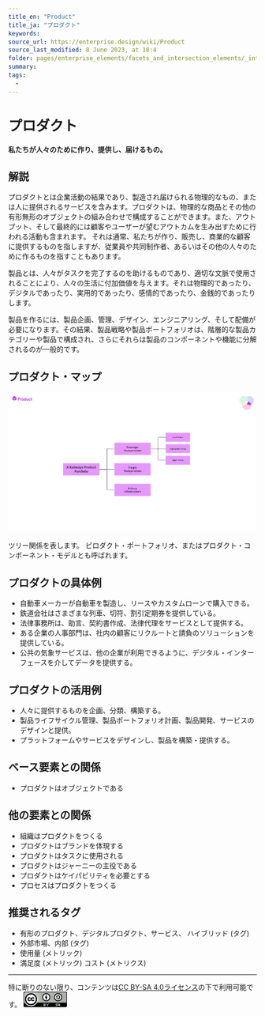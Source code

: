 ```yaml
---
title_en: "Product"
title_ja: "プロダクト"
keywords: 
source_url: https://enterprise.design/wiki/Product
source_last_modified: 8 June 2023, at 18:4
folder: pages/enterprise_elements/facets_and_intersection_elements/_intersection
summary:
tags: 
  - 
---
```

# プロダクト
**私たちが人々のために作り、提供し、届けるもの。**

## 解説
プロダクトとは企業活動の結果であり、製造され届けられる物理的なもの、または人に提供されるサービスを含みます。プロダクトは、物理的な商品とその他の有形無形のオブジェクトの組み合わせで構成することができます。また、アウトプット、そして最終的には顧客やユーザーが望むアウトカムを生み出すために行われる活動も含まれます。 それは通常、私たちが作り、販売し、商業的な顧客に提供するものを指しますが、従業員や共同制作者、あるいはその他の人々のために作るものを指すこともあります。

製品とは、人々がタスクを完了するのを助けるものであり、適切な文脈で使用されることにより、人々の生活に付加価値を与えます。それは物理的であったり、デジタルであったり、実用的であったり、感情的であったり、金銭的であったりします。

製品を作るには、製品企画、管理、デザイン、エンジニアリング、そして配備が必要になります。その結果、製品戦略や製品ポートフォリオは、階層的な製品カテゴリーや製品で構成され、さらにそれらは製品のコンポーネントや機能に分解されるのが一般的です。

## プロダクト・マップ
![プロダクト・マップ](/media/Product_ja.jpg)

ツリー関係を表します。 ピロダクト・ポートフォリオ、またはプロダクト・コンポーネント・モデルとも呼ばれます。

## プロダクトの具体例
- 自動車メーカーが自動車を製造し、リースやカスタムローンで購入できる。
- 鉄道会社はさまざまな列車、切符、割引定期券を提供している。
- 法律事務所は、助言、契約書作成、法律代理をサービスとして提供する。
- ある企業の人事部門は、社内の顧客にリクルートと請負のソリューションを提供している。
- 公共の気象サービスは、他の企業が利用できるように、デジタル・インターフェースを介してデータを提供する。

## プロダクトの活用例
- 人々に提供するものを企画、分類、構築する。
- 製品ライフサイクル管理、製品ポートフォリオ計画、製品開発、サービスのデザインと提供。
- プラットフォームやサービスをデザインし、製品を構築・提供する。

## ベース要素との関係
- プロダクトはオブジェクトである

## 他の要素との関係
- 組織はプロダクトをつくる 
- プロダクトはブランドを体現する 
- プロダクトはタスクに使用される
- プロダクトはジャーニーの主役である
- プロダクトはケイパビリティを必要とする
- プロセスはプロダクトをつくる

## 推奨されるタグ
- 有形のプロダクト、デジタルプロダクト、サービス、 ハイブリッド (タグ)
- 外部市場、内部 (タグ)
- 使用量 (メトリック)
- 満足度 (メトリック)
コスト (メトリクス)

---
特に断りのない限り、コンテンツは[CC BY-SA 4.0ライセンス](/pages/license_ja.md)の下で利用可能です。
[![CC logo](/media/cc.png)](/pages/license_ja.md)
